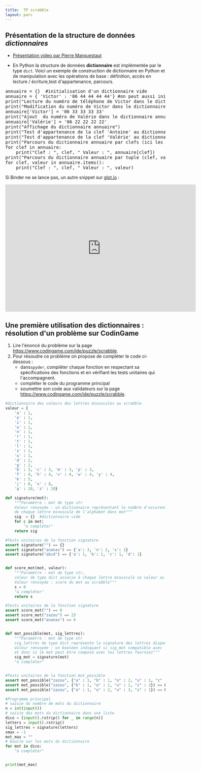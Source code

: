 ```yaml
---
title:  TP scrabble
layout: parc
---
```



## Présentation de la structure de données _dictionnaires_

* [Présentation video par Pierre Marquestaut](https://peertube.lyceeconnecte.fr/videos/watch/86be0059-a3c1-41ec-952a-79dea6310c87)

* En Python la structure de données __dictionnaire__ est implémentée par le type `dict`. Voici un  exemple de construction de dictionnaire en Python et de manipulation avec les opérations de base : définition, accès en lecture / écriture,test d'appartenance, parcours.


<pre data-executable>
annuaire = {}  #initialisation d'un dictionnaire vide
annuaire = { 'Victor' : '06 44 44 44 44'} #on peut aussi initialiser un dictionnaire par extension
print("Lecture du numéro de téléphone de Victor dans le dictionnaire annuaire ", annuaire['Victor'])
print("Modification du numéro de Victor dans le dictionnaire annuaire ")
annuaire['Victor'] = '06 33 33 33 33'
print("Ajout  du numéro de Valérie dans le dictionnaire annuaire ")
annuaire['Valérie'] = '06 22 22 22 22'
print("Affichage du dictionnaire annuaire")
print("Test d'appartenance de la clef 'Antoine' au dictionnaire annuaire", 'Antoine' in annuaire)
print("Test d'appartenance de la clef 'Valérie' au dictionnaire annuaire", 'Valérie' in annuaire)
print("Parcours du dictionnaire annuaire par clefs (ici les personnes) :")
for clef in annuaire:
    print("Clef : ", clef, " Valeur : ", annuaire[clef])
print("Parcours du dictionnaire annuaire par tuple (clef, valeur) (ici (personne, numéro)) :")
for clef, valeur in annuaire.items():
    print("Clef : ", clef, " Valeur : ", valeur)
</pre>

Si Binder ne se lance pas, un autre snippet sur [glot.io](https://glot.io/snippets/fvk5o67xl0) :

<iframe src='https://glot.io/snippets/fvk5o67xl0/embed' frameborder='0' scrolling='no' sandbox='allow-forms allow-pointer-lock allow-popups allow-same-origin allow-scripts' width='600' height='400'></iframe>


## Une première utilisation des dictionnaires : résolution d'un problème sur CodinGame

1. Lire l'énoncé du problème sur la page <https://www.codingame.com/ide/puzzle/scrabble>.
2. Pour résoudre ce problème on propose de compléter le code ci-dessous :
   * dans`spyder`, compléter chaque fonction   en respectant sa spécifications des fonctions et en vérifiant  les tests unitaires qui l'accompagnent. 
   * compléter le code du programme principal
   * soumettre son code aux validateurs sur la page <https://www.codingame.com/ide/puzzle/scrabble>.


~~~python
#dictionnaire des valeurs des lettres minuscules au scrabble
valeur = {
    'a' : 1,
    'e' : 1,
    'i' : 1,
    'o' : 1,
    'n' : 1,
    'r' : 1,
    't' : 1,
    'l' : 1,
    's' : 1,
    'u' : 1,
    'd' : 2,
    'g' : 2,
    'b' : 3, 'c' : 3, 'm' : 3, 'p' : 3,
    'f' : 4, 'h' : 4, 'v' : 4, 'w' : 4, 'y' : 4,
    'k' : 5, 
    'j' : 8, 'x' : 8,
    'q' : 10, 'z' : 10}

def signature(mot):
    """Paramètre : mot de type str
    Valeur renvoyée : un dictionnaire représentant le nombre d'occurences
    de chaque lettre minuscule de l'alphabet dans mot""" 
    sig  = {}  #dictionnaire vide
    for c in mot:
        "à compléter"
    return sig

#Tests unitaires de la fonction signature
assert signature("") == {}
assert signature("ananas") == {'a': 3, 'n': 2, 's': 1}
assert signature("abcd") == {'a': 1, 'b': 1, 'c': 1, 'd': 1}


def score_mot(mot, valeur):
    """Paramètre : mot de type str, 
    valeur de type dict associe à chaque lettre minuscule sa valeur au scrabble
    Valeur renvoyée : score du mot au scrabble""" 
    s = 0
    "à compléter"
    return s

#Tests unitaires de la fonction signature
assert score_mot("") == 0
assert score_mot("zazou") == 23
assert score_mot("ananas") == 6


def mot_possible(mot, sig_lettres):
    """Paramètre : mot de type str
    sig_lettres de type dict représente la signature des lettres disponibles
    Valeur renvoyée : un booléen indiquant si sig_mot compatible avec  sig_lettres
    et donc si le mot peut être composé avec les lettres fournies"""
    sig_mot = signature(mot)
    "à compléter"


#Tests unitaires de la fonction mot_possible
assert mot_possible("zazou", {"a" : 1, "b" : 1, "o" : 2, "u" : 1, "z" : 2}) == True
assert mot_possible("zazou", {"b" : 1, "o" : 1, "u" : 1, "z" : 2}) == False
assert mot_possible("zazou", {"a" : 1, "o" : 2, "u" : 3, "z" : 1}) == False

#Programme principal
# saisie du nombre de mots du dictionnaire
n = int(input())
# saisie des mots du dictionnaire dans une liste
dico = [input().rstrip() for _ in range(n)]
letters = input().rstrip()
sig_lettres = signature(letters)
smax = -1
mot_max = ""
# boucle sur les mots du dictionnaire
for mot in dico:
    "à compléter"


print(mot_max)
~~~
